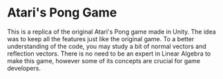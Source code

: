# Atari's Pong Game

This is a replica of the original Atari's Pong game made in Unity. The idea was to keep all the features just like the original game. To a better understanding of the code, you may study a bit of normal vectors and reflection vectors. There is no need to be an expert in Linear Algebra to make this game, however some of its concepts are crucial for game developers.
